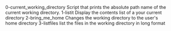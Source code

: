 0-current_working_directory		 Script that prints the absolute path name of the current working directory.
1-listit				 Display the contents list of a your current directory
2-bring_me_home				 Changes the working directory to the user's home directory
3-listfiles				 list the files in the working directory in long format
